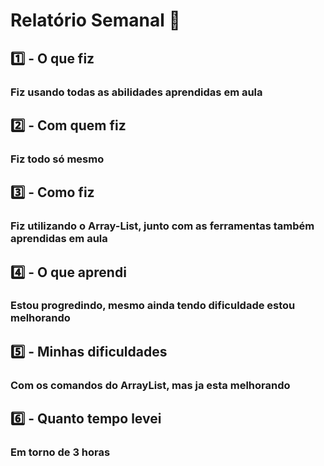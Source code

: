 # Relatório Semanal :office:

## :one: - O que fiz

### Fiz usando todas as abilidades aprendidas em aula

## :two: - Com quem fiz

### Fiz todo só mesmo

## :three: - Como fiz

### Fiz utilizando o Array-List, junto com as ferramentas também aprendidas em aula

## :four: - O que aprendi

### Estou progredindo, mesmo ainda tendo dificuldade estou melhorando

## :five: - Minhas dificuldades

### Com os comandos do ArrayList, mas ja esta melhorando

## :six: - Quanto tempo levei

### Em torno de 3 horas
